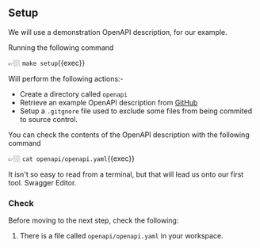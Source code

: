 ## Setup

We will use a demonstration OpenAPI description, for our example.

Running the following command

👉🏼 `make setup`{{exec}}

Will perform the following actions:-

- Create a directory called `openapi`
- Retrieve an example OpenAPI description from [GitHub](https://github.com/SmartBear-DevRel/swaggerhub-pactflow/blob/main/oas/swagger.yaml)
- Setup a `.gitgnore` file used to exclude some files from being commited to source control.

You can check the contents of the OpenAPI description with the following command

👉🏼 `cat openapi/openapi.yaml`{{exec}}

It isn't so easy to read from a terminal, but that will lead us onto our first tool. Swagger Editor.

### Check

Before moving to the next step, check the following:

1. There is a file called `openapi/openapi.yaml` in your workspace.

